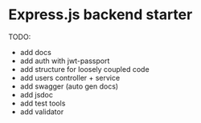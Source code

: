 # Express.js backend starter

TODO:

- add docs
- add auth with jwt-passport
- add structure for loosely coupled code
- add users controller + service
- add swagger (auto gen docs)
- add jsdoc
- add test tools
- add validator
